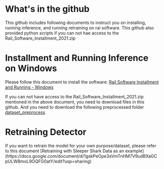 <h1>What's in the github</h1>

This github includes following documents to instruct you on installing, running inference, and running retraining on rai software. This github also provided python scripts if you can not hae access to the Rail_Software_Installment_2021.zip

<h1>Installment and Running Inference on Windows</h1>

Please follow this document to install the software: [Rail Software Installment and Running - Windows](https://docs.google.com/document/d/1dgUWBqvbuQpN4nzXrfEXHfz5RnkXgQsHqqQ1YgdnkSI/edit?usp=sharing)

If you can not have access to the Rail_Software_Installment_2021.zip mentioned in the above document, you need to download files in this github. And you need to download the following preprocessed folder [dataset_preprocess](https://drive.google.com/drive/folders/1ccKbtYqRyZjLz0HLA5bwq7iKuO-r6XCk?usp=sharing)

<h1>Retraining Detector</h1>
If you want to retrain the model for your own purpose/dataset, please refer to this document
[Retraining with Sleeper Shark Data as an example](https://docs.google.com/document/d/1gskPeOpe3sVmTnHM7V9udBXaGCpULW8moL9OQFG0atY/edit?usp=sharing)


